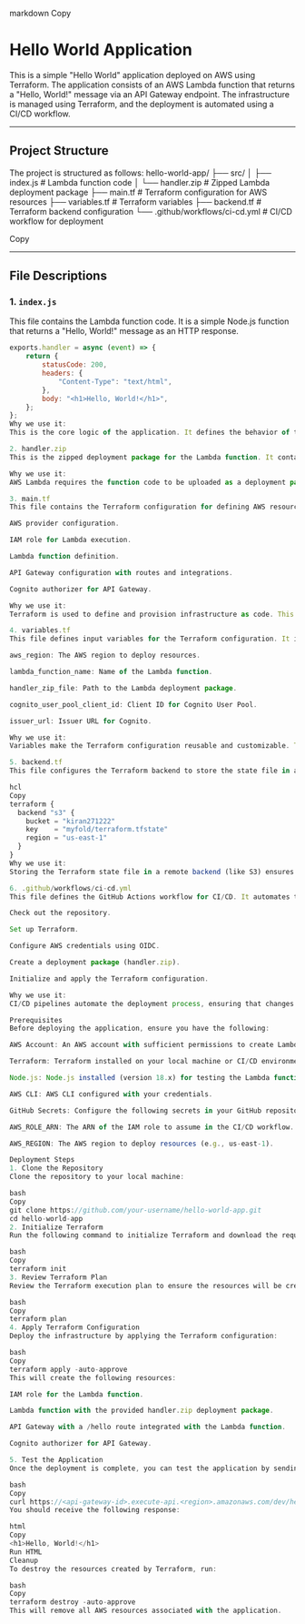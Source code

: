 markdown
Copy
# Hello World Application

This is a simple "Hello World" application deployed on AWS using Terraform. The application consists of an AWS Lambda function that returns a "Hello, World!" message via an API Gateway endpoint. The infrastructure is managed using Terraform, and the deployment is automated using a CI/CD workflow.

---

## Project Structure

The project is structured as follows:
hello-world-app/
├── src/
│ ├── index.js # Lambda function code
│ └── handler.zip # Zipped Lambda deployment package
├── main.tf # Terraform configuration for AWS resources
├── variables.tf # Terraform variables
├── backend.tf # Terraform backend configuration
└── .github/workflows/ci-cd.yml # CI/CD workflow for deployment

Copy

---

## File Descriptions

### 1. **`index.js`**
This file contains the Lambda function code. It is a simple Node.js function that returns a "Hello, World!" message as an HTTP response.

```javascript
exports.handler = async (event) => {
    return {
        statusCode: 200,
        headers: {
            "Content-Type": "text/html",
        },
        body: "<h1>Hello, World!</h1>",
    };
};
Why we use it:
This is the core logic of the application. It defines the behavior of the Lambda function when invoked.

2. handler.zip
This is the zipped deployment package for the Lambda function. It contains the index.js file and any other dependencies required for the Lambda function to run.

Why we use it:
AWS Lambda requires the function code to be uploaded as a deployment package. Zipping the code ensures that all necessary files are included and ready for deployment.

3. main.tf
This file contains the Terraform configuration for defining AWS resources. It includes:

AWS provider configuration.

IAM role for Lambda execution.

Lambda function definition.

API Gateway configuration with routes and integrations.

Cognito authorizer for API Gateway.

Why we use it:
Terraform is used to define and provision infrastructure as code. This file ensures that all AWS resources (Lambda, API Gateway, IAM roles, etc.) are created and configured consistently.

4. variables.tf
This file defines input variables for the Terraform configuration. It includes variables such as:

aws_region: The AWS region to deploy resources.

lambda_function_name: Name of the Lambda function.

handler_zip_file: Path to the Lambda deployment package.

cognito_user_pool_client_id: Client ID for Cognito User Pool.

issuer_url: Issuer URL for Cognito.

Why we use it:
Variables make the Terraform configuration reusable and customizable. They allow you to define values once and reuse them across multiple resources.

5. backend.tf
This file configures the Terraform backend to store the state file in an S3 bucket.

hcl
Copy
terraform {
  backend "s3" {
    bucket = "kiran271222"
    key    = "myfold/terraform.tfstate"
    region = "us-east-1"
  }
}
Why we use it:
Storing the Terraform state file in a remote backend (like S3) ensures that the state is shared and consistent across team members and CI/CD pipelines. It also prevents conflicts when multiple users are working on the same infrastructure.

6. .github/workflows/ci-cd.yml
This file defines the GitHub Actions workflow for CI/CD. It automates the deployment process whenever changes are pushed to the main branch. The workflow includes steps to:

Check out the repository.

Set up Terraform.

Configure AWS credentials using OIDC.

Create a deployment package (handler.zip).

Initialize and apply the Terraform configuration.

Why we use it:
CI/CD pipelines automate the deployment process, ensuring that changes are tested and deployed consistently. This reduces manual errors and speeds up the development cycle.

Prerequisites
Before deploying the application, ensure you have the following:

AWS Account: An AWS account with sufficient permissions to create Lambda functions, API Gateway, IAM roles, and S3 buckets.

Terraform: Terraform installed on your local machine or CI/CD environment.

Node.js: Node.js installed (version 18.x) for testing the Lambda function locally.

AWS CLI: AWS CLI configured with your credentials.

GitHub Secrets: Configure the following secrets in your GitHub repository:

AWS_ROLE_ARN: The ARN of the IAM role to assume in the CI/CD workflow.

AWS_REGION: The AWS region to deploy resources (e.g., us-east-1).

Deployment Steps
1. Clone the Repository
Clone the repository to your local machine:

bash
Copy
git clone https://github.com/your-username/hello-world-app.git
cd hello-world-app
2. Initialize Terraform
Run the following command to initialize Terraform and download the required providers:

bash
Copy
terraform init
3. Review Terraform Plan
Review the Terraform execution plan to ensure the resources will be created as expected:

bash
Copy
terraform plan
4. Apply Terraform Configuration
Deploy the infrastructure by applying the Terraform configuration:

bash
Copy
terraform apply -auto-approve
This will create the following resources:

IAM role for the Lambda function.

Lambda function with the provided handler.zip deployment package.

API Gateway with a /hello route integrated with the Lambda function.

Cognito authorizer for API Gateway.

5. Test the Application
Once the deployment is complete, you can test the application by sending a GET request to the API Gateway endpoint:

bash
Copy
curl https://<api-gateway-id>.execute-api.<region>.amazonaws.com/dev/hello
You should receive the following response:

html
Copy
<h1>Hello, World!</h1>
Run HTML
Cleanup
To destroy the resources created by Terraform, run:

bash
Copy
terraform destroy -auto-approve
This will remove all AWS resources associated with the application.
